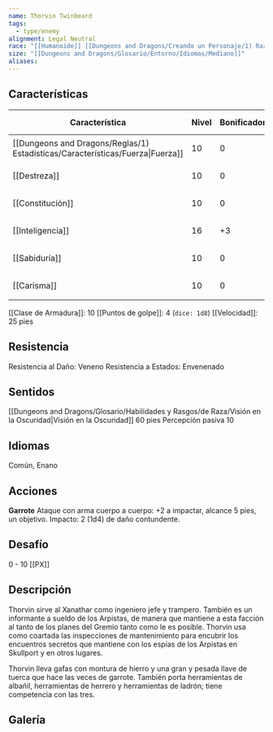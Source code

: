 ```yaml
---
name: Thorvin Twinbeard
tags:
  - type/enemy
alignment: Legal Neutral
race: "[[Humanoide]] [[Dungeons and Dragons/Creando un Personaje/1) Razas/Enano/Enano|Enano]]"
size: "[[Dungeons and Dragons/Glosario/Entorno/Idiomas/Mediano]]"
aliases: 
---
```


## Características

| Característica                                                                 | Nivel | Bonificador | Lanzar dado      |
| ------------------------------------------------------------------------------ | ----- | ----------- | ---------------- |
| [[Dungeons and Dragons/Reglas/1) Estadisticas/Características/Fuerza\|Fuerza]] | 10    | 0           | `dice: 1d20 + 0` |
| [[Destreza]]                                                                   | 10    | 0           | `dice: 1d20 + 0` |
| [[Constitución]]                                                               | 10    | 0           | `dice: 1d20 + 0` |
| [[Inteligencia]]                                                               | 16    | +3          | `dice: 1d20 + 0` |
| [[Sabiduría]]                                                                  | 10    | 0           | `dice: 1d20 + 0` |
| [[Carisma]]                                                                    | 10    | 0           | `dice: 1d20 + 0` |

[[Clase de Armadura]]: 10
[[Puntos de golpe]]: 4 (`dice: 1d8`)
[[Velocidad]]: 25 pies

## Resistencia

Resistencia al Daño: Veneno
Resistencia a Estados: Envenenado

## Sentidos

[[Dungeons and Dragons/Glosario/Habilidades y Rasgos/de Raza/Visión en la Oscuridad|Visión en la Oscuridad]] 60 pies
Percepción pasiva 10

## Idiomas

Común, Enano

## Acciones

**Garrote**
Ataque con arma cuerpo a cuerpo: +2 a impactar, alcance 5 pies, un objetivo. 
Impacto: 2 (1d4) de daño contundente. 

## Desafío

0 - 10 [[PX]]

## Descripción

Thorvin sirve al Xanathar como ingeniero jefe y trampero. También es un informante a sueldo de los Arpistas, de manera que mantiene a esta facción al tanto de los planes del Gremio tanto como le es posible. Thorvin usa como coartada las inspecciones de mantenimiento para encubrir los encuentros secretos que mantiene con los espías de los Arpistas en Skullport y en otros lugares.

Thorvin lleva gafas con montura de hierro y una gran y pesada llave de tuerca que hace las veces de garrote. También porta herramientas de albañil, herramientas de herrero y herramientas de ladrón; tiene competencia con las tres.

## Galería


